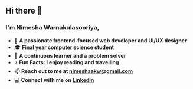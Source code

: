 ## Hi there 👋 

### I'm Nimesha Warnakulasooriya,

- 💼 **A passionate frontend-focused web developer and UI/UX designer**
- 🎓 **Final year computer science student**
- 🌱 **A continuous learner and a problem solver**
- ⚡ **Fun Facts: I enjoy reading and travelling**
- 📫 **Reach out to me at [nimeshaakw@gmail.com](mailto:nimeshaakw@gmail.com)**
- 💻 **Connect with me on [LinkedIn](https://www.linkedin.com/in/nimeshakw)**
